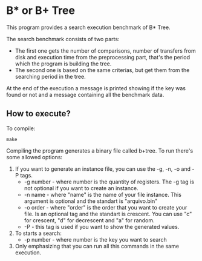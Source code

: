 # B* or B+ Tree

This program provides a search execution benchmark of B* Tree.

The search benchmark consists of two parts:
<ul>
<li>
  The first one gets the number of comparisons, number of transfers from disk and execution time from the preprocessing           part, that's the period which the program is building the tree.
</li>

<li>
  The second one is based on the same criterias, but get them from the searching period in the tree.
</li>
</ul>

At the end of the execution a message is printed showing if the key was found or not and a message containing all the benchmark data.

## How to execute?

To compile:

`make`

Compiling the program generates a binary file called b+tree.
To run there's some allowed options:

<ol>
  <li> If you want to generate an instance file, you can use the -g, -n, -o and -P tags.
  <ul>
    <li> -g number - where number is the quantity of registers. The -g tag is not optional if you want to create an instance.       </li>
    <li> -n name - where "name" is the name of your file instance. This argument is optional and the standart is "arquivo.bin"       </li>
    <li> -o order - where "order" is the order that you want to create your file. Is an optional tag and the standart is crescent. You can use "c" for crescent, "d" for decrescent and "a" for random.
    </li>
    <li> -P - this tag is used if you want to show the generated values.
    </li>
  </ul>
  </li>
  <li> To starts a search:
    <ul>
    <li> -p number - where number is the key you want to search </li>
    </ul>
    </li>
    <li> Only emphasizing that you can run all this commands in the same execution. </li>
</ol>
